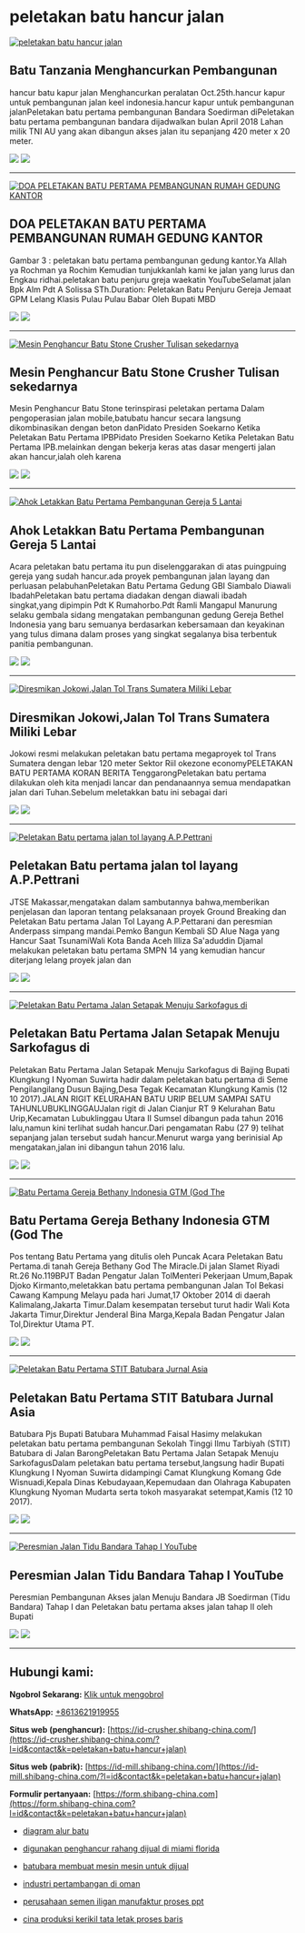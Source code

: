 # peletakan batu hancur jalan

<a href="https://swt.shibang-china.com/?l=id&img&k=peletakan+batu+hancur+jalan" target="_blank">![peletakan batu hancur jalan](http://static.shibang-china.com/all-800x300/1253.jpg)</a>

## Batu Tanzania Menghancurkan Pembangunan
hancur batu kapur jalan Menghancurkan peralatan Oct.25th.hancur kapur untuk pembangunan jalan keel indonesia.hancur kapur untuk pembangunan jalanPeletakan batu pertama pembangunan Bandara Soedirman diPeletakan batu pertama pembangunan bandara dijadwalkan bulan April 2018 Lahan milik TNI AU yang akan dibangun akses jalan itu sepanjang 420 meter x 20 meter.


<a href="https://whatsapp.shibangsoft.com/WhatsApp.php" target="_blank" title="WhatsApp">![](http://static.shibang-china.com/icon/whatsapp.png)</a> <a href="https://swt.shibang-china.com/?l=id&icon&k=peletakan+batu+hancur+jalan" target="_blank">![](http://static.shibang-china.com/icon/chat-id.png)</a>

---

<a href="https://swt.shibang-china.com/?l=id&img&k=peletakan+batu+hancur+jalan" target="_blank">![DOA PELETAKAN BATU PERTAMA PEMBANGUNAN RUMAH GEDUNG KANTOR](http://static.shibang-china.com/all-800x300/861.jpg)</a>

## DOA PELETAKAN BATU PERTAMA PEMBANGUNAN RUMAH GEDUNG KANTOR
Gambar 3 : peletakan batu pertama pembangunan gedung kantor.Ya Allah ya Rochman ya Rochim Kemudian tunjukkanlah kami ke jalan yang lurus dan Engkau ridhai.peletakan batu penjuru greja waekatin YouTubeSelamat jalan Bpk Alm Pdt A Solissa STh.Duration: Peletakan Batu Penjuru Gereja Jemaat GPM Lelang Klasis Pulau Pulau Babar Oleh Bupati MBD


<a href="https://whatsapp.shibangsoft.com/WhatsApp.php" target="_blank" title="WhatsApp">![](http://static.shibang-china.com/icon/whatsapp.png)</a> <a href="https://swt.shibang-china.com/?l=id&icon&k=peletakan+batu+hancur+jalan" target="_blank">![](http://static.shibang-china.com/icon/chat-id.png)</a>

---

<a href="https://swt.shibang-china.com/?l=id&img&k=peletakan+batu+hancur+jalan" target="_blank">![Mesin Penghancur Batu Stone Crusher Tulisan sekedarnya](http://static.shibang-china.com/all-800x300/242.jpg)</a>

## Mesin Penghancur Batu Stone Crusher Tulisan sekedarnya
Mesin Penghancur Batu Stone terinspirasi peletakan pertama Dalam pengoperasian jalan mobile,batubatu hancur secara langsung dikombinasikan dengan beton danPidato Presiden Soekarno Ketika Peletakan Batu Pertama IPBPidato Presiden Soekarno Ketika Peletakan Batu Pertama IPB.melainkan dengan bekerja keras atas dasar mengerti jalan akan hancur,ialah oleh karena


<a href="https://whatsapp.shibangsoft.com/WhatsApp.php" target="_blank" title="WhatsApp">![](http://static.shibang-china.com/icon/whatsapp.png)</a> <a href="https://swt.shibang-china.com/?l=id&icon&k=peletakan+batu+hancur+jalan" target="_blank">![](http://static.shibang-china.com/icon/chat-id.png)</a>

---

<a href="https://swt.shibang-china.com/?l=id&img&k=peletakan+batu+hancur+jalan" target="_blank">![Ahok Letakkan Batu Pertama Pembangunan Gereja 5 Lantai](http://static.shibang-china.com/all-800x300/1345.jpg)</a>

## Ahok Letakkan Batu Pertama Pembangunan Gereja 5 Lantai
Acara peletakan batu pertama itu pun diselenggarakan di atas puingpuing gereja yang sudah hancur.ada proyek pembangunan jalan layang dan perluasan pelabuhanPeletakan Batu Pertama Gedung GBI Siambalo Diawali IbadahPeletakan batu pertama diadakan dengan diawali ibadah singkat,yang dipimpin Pdt K Rumahorbo.Pdt Ramli Mangapul Manurung selaku gembala sidang mengatakan pembangunan gedung Gereja Bethel Indonesia yang baru semuanya berdasarkan kebersamaan dan keyakinan yang tulus dimana dalam proses yang singkat segalanya bisa terbentuk panitia pembangunan.


<a href="https://whatsapp.shibangsoft.com/WhatsApp.php" target="_blank" title="WhatsApp">![](http://static.shibang-china.com/icon/whatsapp.png)</a> <a href="https://swt.shibang-china.com/?l=id&icon&k=peletakan+batu+hancur+jalan" target="_blank">![](http://static.shibang-china.com/icon/chat-id.png)</a>

---

<a href="https://swt.shibang-china.com/?l=id&img&k=peletakan+batu+hancur+jalan" target="_blank">![Diresmikan Jokowi,Jalan Tol Trans Sumatera Miliki Lebar](http://static.shibang-china.com/all-800x300/1302.jpg)</a>

## Diresmikan Jokowi,Jalan Tol Trans Sumatera Miliki Lebar
Jokowi resmi melakukan peletakan batu pertama megaproyek tol Trans Sumatera dengan lebar 120 meter Sektor Riil okezone economyPELETAKAN BATU PERTAMA KORAN BERITA TenggarongPeletakan batu pertama dilakukan oleh kita menjadi lancar dan pendanaannya semua mendapatkan jalan dari Tuhan.Sebelum meletakkan batu ini sebagai dari


<a href="https://whatsapp.shibangsoft.com/WhatsApp.php" target="_blank" title="WhatsApp">![](http://static.shibang-china.com/icon/whatsapp.png)</a> <a href="https://swt.shibang-china.com/?l=id&icon&k=peletakan+batu+hancur+jalan" target="_blank">![](http://static.shibang-china.com/icon/chat-id.png)</a>

---

<a href="https://swt.shibang-china.com/?l=id&img&k=peletakan+batu+hancur+jalan" target="_blank">![Peletakan Batu pertama jalan tol layang A.P.Pettrani](http://static.shibang-china.com/all-800x300/561.jpg)</a>

## Peletakan Batu pertama jalan tol layang A.P.Pettrani
JTSE Makassar,mengatakan dalam sambutannya bahwa,memberikan penjelasan dan laporan tentang pelaksanaan proyek Ground Breaking dan Peletakan Batu pertama Jalan Tol Layang A.P.Pettarani dan peresmian Anderpass simpang mandai.Pemko Bangun Kembali SD Alue Naga yang Hancur Saat TsunamiWali Kota Banda Aceh Illiza Sa'aduddin Djamal melakukan peletakan batu pertama SMPN 14 yang kemudian hancur diterjang lelang proyek jalan dan


<a href="https://whatsapp.shibangsoft.com/WhatsApp.php" target="_blank" title="WhatsApp">![](http://static.shibang-china.com/icon/whatsapp.png)</a> <a href="https://swt.shibang-china.com/?l=id&icon&k=peletakan+batu+hancur+jalan" target="_blank">![](http://static.shibang-china.com/icon/chat-id.png)</a>

---

<a href="https://swt.shibang-china.com/?l=id&img&k=peletakan+batu+hancur+jalan" target="_blank">![Peletakan Batu Pertama Jalan Setapak Menuju Sarkofagus di](http://static.shibang-china.com/all-800x300/944.jpg)</a>

## Peletakan Batu Pertama Jalan Setapak Menuju Sarkofagus di
Peletakan Batu Pertama Jalan Setapak Menuju Sarkofagus di Bajing Bupati Klungkung I Nyoman Suwirta hadir dalam peletakan batu pertama di Seme Pengilangilang Dusun Bajing,Desa Tegak Kecamatan Klungkung Kamis (12 10 2017).JALAN RIGIT KELURAHAN BATU URIP BELUM SAMPAI SATU TAHUNLUBUKLINGGAUJalan rigit di Jalan Cianjur RT 9 Kelurahan Batu Urip,Kecamatan Lubuklinggau Utara II Sumsel dibangun pada tahun 2016 lalu,namun kini terlihat sudah hancur.Dari pengamatan Rabu (27 9) telihat sepanjang jalan tersebut sudah hancur.Menurut warga yang berinisial Ap mengatakan,jalan ini dibangun tahun 2016 lalu.


<a href="https://whatsapp.shibangsoft.com/WhatsApp.php" target="_blank" title="WhatsApp">![](http://static.shibang-china.com/icon/whatsapp.png)</a> <a href="https://swt.shibang-china.com/?l=id&icon&k=peletakan+batu+hancur+jalan" target="_blank">![](http://static.shibang-china.com/icon/chat-id.png)</a>

---

<a href="https://swt.shibang-china.com/?l=id&img&k=peletakan+batu+hancur+jalan" target="_blank">![Batu Pertama Gereja Bethany Indonesia GTM (God The](http://static.shibang-china.com/all-800x300/1260.jpg)</a>

## Batu Pertama Gereja Bethany Indonesia GTM (God The
Pos tentang Batu Pertama yang ditulis oleh Puncak Acara Peletakan Batu Pertama.di tanah Gereja Bethany God The Miracle.Di jalan Slamet Riyadi Rt.26 No.119BPJT Badan Pengatur Jalan TolMenteri Pekerjaan Umum,Bapak Djoko Kirmanto,meletakkan batu pertama pembangunan Jalan Tol Bekasi Cawang Kampung Melayu pada hari Jumat,17 Oktober 2014 di daerah Kalimalang,Jakarta Timur.Dalam kesempatan tersebut turut hadir Wali Kota Jakarta Timur,Direktur Jenderal Bina Marga,Kepala Badan Pengatur Jalan Tol,Direktur Utama PT.


<a href="https://whatsapp.shibangsoft.com/WhatsApp.php" target="_blank" title="WhatsApp">![](http://static.shibang-china.com/icon/whatsapp.png)</a> <a href="https://swt.shibang-china.com/?l=id&icon&k=peletakan+batu+hancur+jalan" target="_blank">![](http://static.shibang-china.com/icon/chat-id.png)</a>

---

<a href="https://swt.shibang-china.com/?l=id&img&k=peletakan+batu+hancur+jalan" target="_blank">![Peletakan Batu Pertama STIT Batubara Jurnal Asia](http://static.shibang-china.com/all-800x300/1257.jpg)</a>

## Peletakan Batu Pertama STIT Batubara Jurnal Asia
Batubara Pjs Bupati Batubara Muhammad Faisal Hasimy melakukan peletakan batu pertama pembangunan Sekolah Tinggi Ilmu Tarbiyah (STIT) Batubara di Jalan BarongPeletakan Batu Pertama Jalan Setapak Menuju SarkofagusDalam peletakan batu pertama tersebut,langsung hadir Bupati Klungkung I Nyoman Suwirta didampingi Camat Klungkung Komang Gde Wisnuadi,Kepala Dinas Kebudayaan,Kepemudaan dan Olahraga Kabupaten Klungkung Nyoman Mudarta serta tokoh masyarakat setempat,Kamis (12 10 2017).


<a href="https://whatsapp.shibangsoft.com/WhatsApp.php" target="_blank" title="WhatsApp">![](http://static.shibang-china.com/icon/whatsapp.png)</a> <a href="https://swt.shibang-china.com/?l=id&icon&k=peletakan+batu+hancur+jalan" target="_blank">![](http://static.shibang-china.com/icon/chat-id.png)</a>

---

<a href="https://swt.shibang-china.com/?l=id&img&k=peletakan+batu+hancur+jalan" target="_blank">![Peresmian Jalan Tidu Bandara Tahap I YouTube](http://static.shibang-china.com/all-800x300/531.jpg)</a>

## Peresmian Jalan Tidu Bandara Tahap I YouTube
Peresmian Pembangunan Akses jalan Menuju Bandara JB Soedirman (Tidu Bandara) Tahap I dan Peletakan batu pertama akses jalan tahap II oleh Bupati

<a href="https://whatsapp.shibangsoft.com/WhatsApp.php" target="_blank" title="WhatsApp">![](http://static.shibang-china.com/icon/whatsapp.png)</a> <a href="https://swt.shibang-china.com/?l=id&icon&k=peletakan+batu+hancur+jalan" target="_blank">![](http://static.shibang-china.com/icon/chat-id.png)</a>

---
## Hubungi kami:

**Ngobrol Sekarang:** [Klik untuk mengobrol](https://swt.shibang-china.com?l=id&contact&k=peletakan+batu+hancur+jalan)

**WhatsApp:**  [+8613621919955](https://whatsapp.shibangsoft.com/WhatsApp.php)

**Situs web (penghancur):** [https://id-crusher.shibang-china.com/](https://id-crusher.shibang-china.com/?l=id&contact&k=peletakan+batu+hancur+jalan)

**Situs web (pabrik):** [https://id-mill.shibang-china.com/](https://id-mill.shibang-china.com/?l=id&contact&k=peletakan+batu+hancur+jalan)

**Formulir pertanyaan:** [https://form.shibang-china.com](https://form.shibang-china.com?l=id&contact&k=peletakan+batu+hancur+jalan)

* [diagram alur batu](../32/diagram%20alur%20batu.md)

* [digunakan penghancur rahang dijual di miami florida](../40/digunakan%20penghancur%20rahang%20dijual%20di%20miami%20florida.md)

* [batubara membuat mesin mesin untuk dijual](../33/batubara%20membuat%20mesin%20mesin%20untuk%20dijual.md)

* [industri pertambangan di oman](../39/industri%20pertambangan%20di%20oman.md)

* [perusahaan semen iligan manufaktur proses ppt](../35/perusahaan%20semen%20iligan%20manufaktur%20proses%20ppt.md)

* [cina produksi kerikil tata letak proses baris](../37/cina%20produksi%20kerikil%20tata%20letak%20proses%20baris.md)